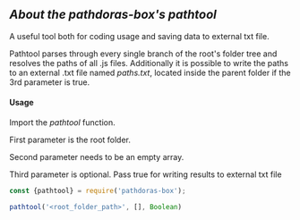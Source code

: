 ## ***About the pathdoras-box's pathtool***
A useful tool both for coding usage and saving data to external txt file. 

Pathtool parses through every single branch of the root's folder tree and resolves the paths of all .js files. Additionally it is possible to write the paths to an external .txt file named *paths.txt*, located inside the parent folder if the 3rd parameter is true.  


#### Usage
Import the *pathtool* function.

First parameter is the root folder.

Second parameter needs to be an empty array.

Third parameter is optional. Pass true for writing results to external txt file

```Javascript
const {pathtool} = require('pathdoras-box');

pathtool('<root_folder_path>', [], Boolean)
```
